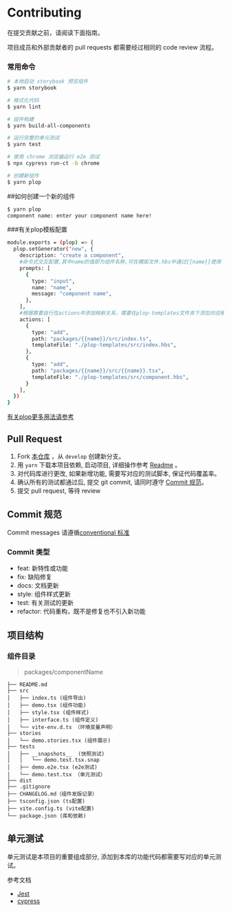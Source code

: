 # Contributing 

在提交贡献之前，请阅读下面指南。

项目成员和外部贡献者的 pull requests 都需要经过相同的 code review 流程。

### 常用命令

```bash
# 本地启动 storybook 预览组件
$ yarn storybook

# 格式化代码
$ yarn lint

# 组件构建
$ yarn build-all-components

# 运行完整的单元测试
$ yarn test

# 使用 chrome 浏览器运行 e2e 测试
$ npx cypress run-ct -b chrome

# 创建新组件
$ yarn plop
```
##如何创建一个新的组件
```bash
$ yarn plop
component name: enter your component name here!
````
###有关plop模板配置
```bash
module.exports = (plop) => {
  plop.setGenerator("new", {
    description: "create a component",
    #命令式交互配置,其中name的值即为组件名称,可在模版文件.hbs中通过{{name}}使用
    prompts: [
      {
        type: "input",
        name: "name",
        message: "component name",
      },
    ],
    #根据需要自行在actions中添加映射关系，需要在plop-templates文件夹下添加对应模板
    actions: [
      {
        type: "add",
        path: "packages/{{name}}/src/index.ts",
        templateFile: "./plop-templates/src/index.hbs",
      },
      {
        type: "add",
        path: "packages/{{name}}/src/{{name}}.tsx",
        templateFile: "./plop-templates/src/component.hbs",
      }
    ],
  })
}
````
[有关plop更多用法请参考](https://github.com/plopjs/plop)

## Pull Request

1. Fork [本仓库](https://github.com/illa-family/illa-design) ，从 `develop` 创建新分支。
2. 用 `yarn` 下载本项目依赖, 启动项目, 详细操作参考 [Readme](https://github.com/illa-family/illa-design#readme) 。
3. 对代码库进行更改, 如果新增功能, 需要写对应的测试脚本, 保证代码覆盖率。
4. 确认所有的测试都通过后, 提交 git commit, 请同时遵守 [Commit 规范](#commit-规范)。
5. 提交 pull request, 等待 review

## Commit 规范

Commit messages 请遵循[conventional 标准](https://www.conventionalcommits.org/en/v1.0.0/)

### Commit 类型

- feat: 新特性或功能
- fix: 缺陷修复
- docs: 文档更新
- style: 组件样式更新
- test: 有关测试的更新
- refactor: 代码重构，既不是修复也不引入新功能

## 项目结构

### 组件目录

> packages/componentName

```
├── README.md
├── src 
│   ├── index.ts (组件导出)
│   ├── demo.tsx (组件功能)
│   ├── style.tsx (组件样式)
│   ├── interface.ts (组件定义)
│   └── vite-env.d.ts （环境变量声明）
├── stories
│   └── demo.stories.tsx (组件展示)
├── tests
│   ├── __snapshots__  (快照测试)
│   │   └── demo.test.tsx.snap
│   ├── demo.e2e.tsx (e2e测试)
│   └── demo.test.tsx （单元测试）
├── dist
├── .gitignore
├── CHANGELOG.md（组件发版记录）
├── tsconfig.json (ts配置)
├── vite.config.ts (vite配置)
└── package.json (库和依赖)
```

## 单元测试

单元测试是本项目的重要组成部分, 添加到本库的功能代码都需要写对应的单元测试。

参考文档
- [Jest](https://testing-library.com/docs/react-testing-library/intro/) 
- [cypress](https://docs.cypress.io/guides/core-concepts/introduction-to-cypress)